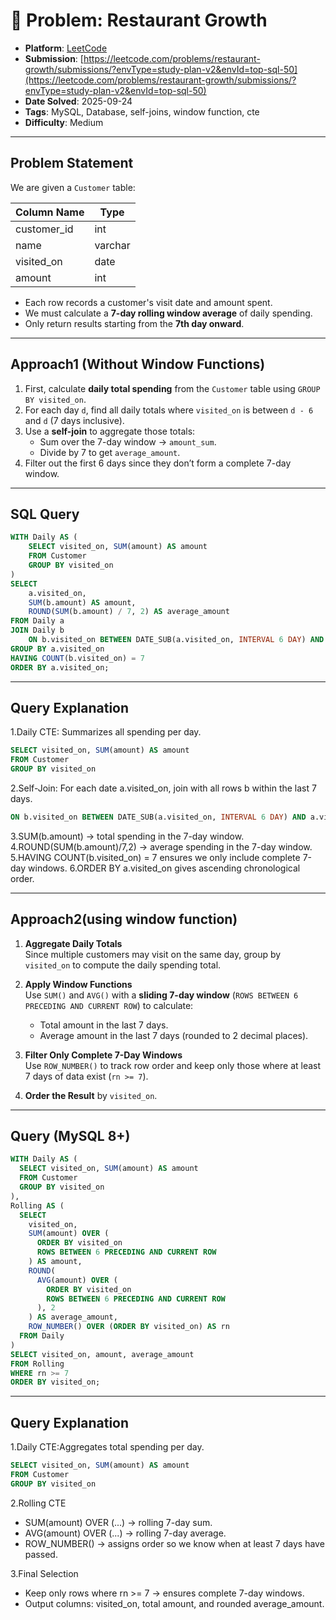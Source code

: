 # 🧲 Problem: Restaurant Growth

- **Platform**: [LeetCode](https://leetcode.com/problems/restaurant-growth/description/?envType=study-plan-v2&envId=top-sql-50)
- **Submission**: [https://leetcode.com/problems/restaurant-growth/submissions/?envType=study-plan-v2&envId=top-sql-50](https://leetcode.com/problems/restaurant-growth/submissions/?envType=study-plan-v2&envId=top-sql-50)
- **Date Solved**: 2025-09-24
- **Tags**: MySQL, Database, self-joins, window function, cte
- **Difficulty**: Medium

---

## Problem Statement
We are given a `Customer` table:

| Column Name | Type |
|-------------|------|
| customer_id | int  |
| name        | varchar |
| visited_on  | date |
| amount      | int  |

- Each row records a customer's visit date and amount spent.
- We must calculate a **7-day rolling window average** of daily spending.
- Only return results starting from the **7th day onward**.

---

## Approach1 (Without Window Functions)
1. First, calculate **daily total spending** from the `Customer` table using `GROUP BY visited_on`.
2. For each day `d`, find all daily totals where `visited_on` is between `d - 6` and `d` (7 days inclusive).
3. Use a **self-join** to aggregate those totals:
   - Sum over the 7-day window → `amount_sum`.
   - Divide by 7 to get `average_amount`.
4. Filter out the first 6 days since they don’t form a complete 7-day window.

---

## SQL Query
```sql
WITH Daily AS (
    SELECT visited_on, SUM(amount) AS amount
    FROM Customer
    GROUP BY visited_on
)
SELECT 
    a.visited_on,
    SUM(b.amount) AS amount,
    ROUND(SUM(b.amount) / 7, 2) AS average_amount
FROM Daily a
JOIN Daily b
    ON b.visited_on BETWEEN DATE_SUB(a.visited_on, INTERVAL 6 DAY) AND a.visited_on
GROUP BY a.visited_on
HAVING COUNT(b.visited_on) = 7
ORDER BY a.visited_on;
```

---

## Query Explanation

1.Daily CTE: Summarizes all spending per day.
```sql
SELECT visited_on, SUM(amount) AS amount
FROM Customer
GROUP BY visited_on
```
2.Self-Join: For each date a.visited_on, join with all rows b within the last 7 days.
```sql
ON b.visited_on BETWEEN DATE_SUB(a.visited_on, INTERVAL 6 DAY) AND a.visited_on
```

3.SUM(b.amount) → total spending in the 7-day window.
4.ROUND(SUM(b.amount)/7,2) → average spending in the 7-day window.
5.HAVING COUNT(b.visited_on) = 7 ensures we only include complete 7-day windows.
6.ORDER BY a.visited_on gives ascending chronological order.

---
## Approach2(using window function)
1. **Aggregate Daily Totals**  
   Since multiple customers may visit on the same day, group by `visited_on` to compute the daily spending total.  

2. **Apply Window Functions**  
   Use `SUM()` and `AVG()` with a **sliding 7-day window** (`ROWS BETWEEN 6 PRECEDING AND CURRENT ROW`) to calculate:
   - Total amount in the last 7 days.  
   - Average amount in the last 7 days (rounded to 2 decimal places).  

3. **Filter Only Complete 7-Day Windows**  
   Use `ROW_NUMBER()` to track row order and keep only those where at least 7 days of data exist (`rn >= 7`).  

4. **Order the Result** by `visited_on`.  

---

## Query (MySQL 8+)
```sql
WITH Daily AS (
  SELECT visited_on, SUM(amount) AS amount
  FROM Customer
  GROUP BY visited_on
),
Rolling AS (
  SELECT
    visited_on,
    SUM(amount) OVER (
      ORDER BY visited_on
      ROWS BETWEEN 6 PRECEDING AND CURRENT ROW
    ) AS amount,
    ROUND(
      AVG(amount) OVER (
        ORDER BY visited_on
        ROWS BETWEEN 6 PRECEDING AND CURRENT ROW
      ), 2
    ) AS average_amount,
    ROW_NUMBER() OVER (ORDER BY visited_on) AS rn
  FROM Daily
)
SELECT visited_on, amount, average_amount
FROM Rolling
WHERE rn >= 7
ORDER BY visited_on;
```
---

## Query Explanation

1.Daily CTE:Aggregates total spending per day.
```sql
SELECT visited_on, SUM(amount) AS amount
FROM Customer
GROUP BY visited_on
```
2.Rolling CTE
  - SUM(amount) OVER (...) → rolling 7-day sum.
  - AVG(amount) OVER (...) → rolling 7-day average.
  - ROW_NUMBER() → assigns order so we know when at least 7 days have passed.

3.Final Selection
  - Keep only rows where rn >= 7 → ensures complete 7-day windows.
  - Output columns: visited_on, total amount, and rounded average_amount.
